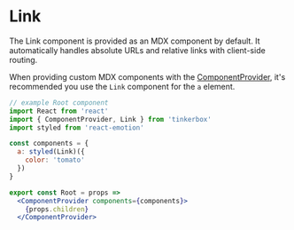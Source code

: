 
# Link

The Link component is provided as an MDX component by default.
It automatically handles absolute URLs and relative links with client-side routing.

When providing custom MDX components with the [ComponentProvider](/ComponentProvider), it's recommended you use the `Link` component for the `a` element.

```jsx
// example Root component
import React from 'react'
import { ComponentProvider, Link } from 'tinkerbox'
import styled from 'react-emotion'

const components = {
  a: styled(Link)({
    color: 'tomato'
  })
}

export const Root = props =>
  <ComponentProvider components={components}>
    {props.children}
  </ComponentProvider>
```

